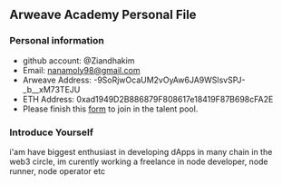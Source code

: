 ## Arweave Academy Personal File

### Personal information

- github account: @Ziandhakim
- Email: nanamoly98@gmail.com
- Arweave Address: -9SoRjwOcaUM2vOyAw6JA9WSlsvSPJ-_b__xM73TEJU
- ETH Address: 0xad1949D2B886879F808617e18419F87B698cFA2E
- Please finish this [form](https://docs.google.com/forms/d/e/1FAIpQLSfWA5fIIcBgmRppm3jNz5vmf9Mai_QMVil-2pO4r7YKn_Zhtw/viewform?usp=sf_link) to join in the talent pool.

### Introduce Yourself
 i'am have biggest enthusiast in developing dApps in many chain in the web3 circle, im curently working a freelance in node developer, node runner, node operator etc